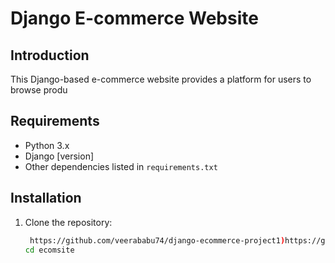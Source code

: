 # Django E-commerce Website

## Introduction
This Django-based e-commerce website provides a platform for users to browse produ

## Requirements
- Python 3.x
- Django [version]
- Other dependencies listed in `requirements.txt`

## Installation
1. Clone the repository:
   ```bash
    https://github.com/veerababu74/django-ecommerce-project1)https://github.com/veerababu74/django-ecommerce-project1
   cd ecomsite
